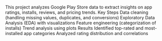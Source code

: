 This project analyzes Google Play Store data to extract insights on app ratings, installs, reviews, and pricing trends.
Key Steps
Data cleaning (handling missing values, duplicates, and conversions)
Exploratory Data Analysis (EDA) with visualizations
Feature engineering (categorization of installs)
Trend analysis using plots
Results
Identified top-rated and most-installed app categories
Analyzed rating distribution and correlations
